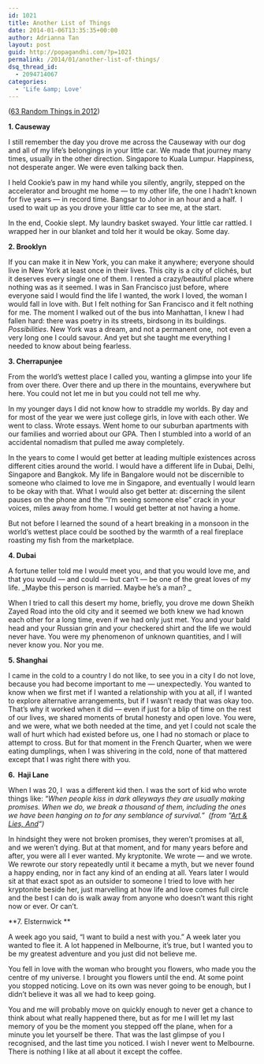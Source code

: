 ```yaml
---
id: 1021
title: Another List of Things
date: 2014-01-06T13:35:35+00:00
author: Adrianna Tan
layout: post
guid: http://popagandhi.com/?p=1021
permalink: /2014/01/another-list-of-things/
dsq_thread_id:
  - 2094714067
categories:
  - 'Life &amp; Love'
---
```

([63 Random Things in 2012](http://popagandhi.com/2012/11/63random/))

**1. Causeway**

I still remember the day you drove me across the Causeway with our dog and all of my life&#8217;s belongings in your little car. We made that journey many times, usually in the other direction. Singapore to Kuala Lumpur. Happiness, not desperate anger. We were even talking back then.

I held Cookie&#8217;s paw in my hand while you silently, angrily, stepped on the accelerator and brought me home — to my other life, the one I hadn&#8217;t known for five years — in record time. Bangsar to Johor in an hour and a half.  I used to wait up as you drove your little car to see me, at the start.

In the end, Cookie slept. My laundry basket swayed. Your little car rattled. I wrapped her in our blanket and told her it would be okay. Some day.

**2. Brooklyn**

If you can make it in New York, you can make it anywhere; everyone should live in New York at least once in their lives. This city is a city of clichés, but it deserves every single one of them. I rented a crazy/beautiful place where nothing was as it seemed. I was in San Francisco just before, where everyone said I would find the life I wanted, the work I loved, the woman I would fall in love with. But I felt nothing for San Francisco and it felt nothing for me. The moment I walked out of the bus into Manhattan, I knew I had fallen hard: there was poetry in its streets, birdsong in its buildings. _Possibilities_. New York was a dream, and not a permanent one,  not even a very long one I could savour. And yet but she taught me everything I needed to know about being fearless.

**3. Cherrapunjee**

From the world&#8217;s wettest place I called you, wanting a glimpse into your life from over there. Over there and up there in the mountains, everywhere but here. You could not let me in but you could not tell me why.

In my younger days I did not know how to straddle my worlds. By day and for most of the year we were just college girls, in love with each other. We went to class. Wrote essays. Went home to our suburban apartments with our families and worried about our GPA. Then I stumbled into a world of an accidental nomadism that pulled me away completely.

In the years to come I would get better at leading multiple existences across different cities around the world. I would have a different life in Dubai, Delhi, Singapore and Bangkok. My life in Bangalore would not be discernible to someone who claimed to love me in Singapore, and eventually I would learn to be okay with that. What I would also get better at: discerning the silent pauses on the phone and the &#8220;I&#8217;m seeing someone else&#8221; crack in your voices, miles away from home. I would get better at not having a home.

But not before I learned the sound of a heart breaking in a monsoon in the world&#8217;s wettest place could be soothed by the warmth of a real fireplace roasting my fish from the marketplace.

**4. Dubai**

A fortune teller told me I would meet you, and that you would love me, and that you would — and could — but can&#8217;t — be one of the great loves of my life. _Maybe this person is married. Maybe he&#8217;s a man? _

When I tried to call this desert my home, briefly, you drove me down Sheikh Zayed Road into the old city and it seemed we both knew we had known each other for a long time, even if we had only just met. You and your bald head and your Russian grin and your checkered shirt and the life we would never have. You were my phenomenon of unknown quantities, and I will never know you. Nor you me.

**5. Shanghai**

I came in the cold to a country I do not like, to see you in a city I do not love, because you had become important to me — unexpectedly. You wanted to know when we first met if I wanted a relationship with you at all, if I wanted to explore alternative arrangements, but if I wasn&#8217;t ready that was okay too. That&#8217;s why it worked when it did — even if just for a blip of time on the rest of our lives, we shared moments of brutal honesty and open love. You were, and we were, what we both needed at the time, and yet I could not scale the wall of hurt which had existed before us, one I had no stomach or place to attempt to cross. But for that moment in the French Quarter, when we were eating dumplings, when I was shivering in the cold, none of that mattered except that I was right there with you.

**6.  Haji Lane**

When I was 20, I  was a different kid then. I was the sort of kid who wrote things like: &#8220;_When people kiss in dark alleyways they are usually making promises. When we do, we break a thousand of them, including the ones we have been hanging on to for any semblance of survival.&#8221;  (from &#8220;[Art & Lies, And](http://popagandhi.com/2006/01/art-and-lies-and/)&#8220;)_

In hindsight they were not broken promises, they weren&#8217;t promises at all, and we weren&#8217;t dying. But at that moment, and for many years before and after, you were all I ever wanted. My kryptonite. We wrote — and we wrote. We rewrote our story repeatedly until it became a myth, but we never found a happy ending, nor in fact any kind of an ending at all. Years later I would sit at that exact spot as an outsider to someone I tried to love with her kryptonite beside her, just marvelling at how life and love comes full circle and the best I can do is walk away from anyone who doesn&#8217;t want this right now or ever. Or can&#8217;t.

**7. Elsternwick **

A week ago you said, &#8220;I want to build a nest with you.&#8221; A week later you wanted to flee it. A lot happened in Melbourne, it&#8217;s true, but I wanted you to be my greatest adventure and you just did not believe me.

You fell in love with the woman who brought you flowers, who made you the centre of my universe. I brought you flowers until the end. At some point you stopped noticing. Love on its own was never going to be enough, but I didn&#8217;t believe it was all we had to keep going.

You and me will probably move on quickly enough to never get a chance to think about what really happened there, but as for me I will let my last memory of you be the moment you stepped off the plane, when for a minute you let yourself be there. That was the last glimpse of you I recognised, and the last time you noticed. I wish I never went to Melbourne. There is nothing I like at all about it except the coffee.